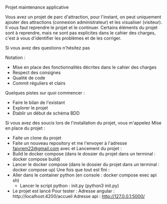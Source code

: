 Projet maintenance applicative

Vous avez un projet de parc d'attraction, pour l'instant, on peut uniquement ajouter des attractions (connexion administrateur) et les visualiser (visiteur).
Il vous faut reprendre le projet et le continuer.
Certains éléments du projet sont à reprendre, mais ne sont pas explicites dans le cahier des charges, c'est à vous d'identifier les problèmes et de les corriger.

Si vous avez des questions n'hésitez pas

Notation :
- Mise en place des fonctionnalités décrites dans le cahier des charges
- Respect des consignes
- Qualité de code
- Commit réguliers et clairs

Quelques pistes sur quoi commencer :
- Faire le bilan de l'existant
- Explorer le projet
- Établir un début de schéma BDD

Si vous avez des soucis lors de l'installation du projet, vous m'appelez
Mise en place du projet :
- Faite un clone du projet
- Faite un nouveau repository et me l'envoyer à l'adresse faivrem22@gmail.com avec <NOM> et <PRENOM>
Lancement du projet :
- Build le docker compose (dans le dossier du projet dans un terminal : docker compose build)
- Lancer le docker compose (dans le dossier du projet dans un terminal : docker compose up)
Une fois que tout est fini :
- Aller dans le container python (en console : docker compose exec api sh)
  - Lancer le script python : init.py (python3 init.py)
- Le projet est lancé
Pour tester :
Adresse angular :
http://localhost:4200/accueil
Adresse api :
http://127.0.0.1:5000/
